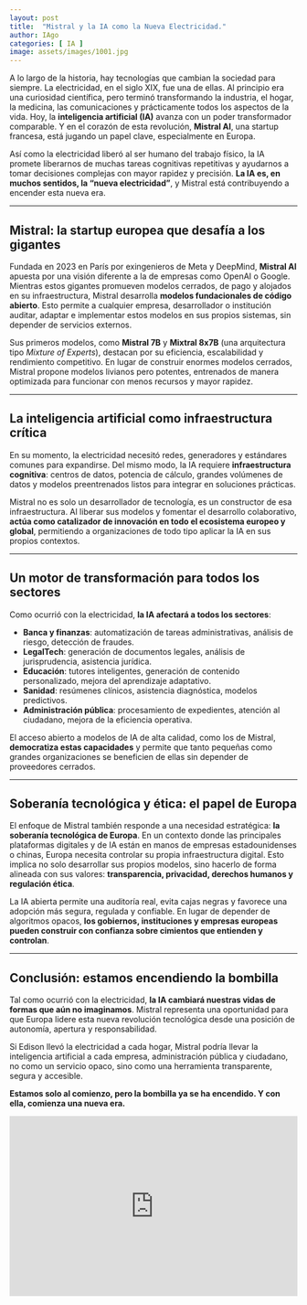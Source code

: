 ```yaml
---
layout: post
title:  "Mistral y la IA como la Nueva Electricidad."
author: IAgo
categories: [ IA ]
image: assets/images/1001.jpg
---
```

A lo largo de la historia, hay tecnologías que cambian la sociedad para siempre. La electricidad, en el siglo XIX, fue una de ellas. Al principio era una curiosidad científica, pero terminó transformando la industria, el hogar, la medicina, las comunicaciones y prácticamente todos los aspectos de la vida. Hoy, la **inteligencia artificial (IA)** avanza con un poder transformador comparable. Y en el corazón de esta revolución, **Mistral AI**, una startup francesa, está jugando un papel clave, especialmente en Europa.

Así como la electricidad liberó al ser humano del trabajo físico, la IA promete liberarnos de muchas tareas cognitivas repetitivas y ayudarnos a tomar decisiones complejas con mayor rapidez y precisión. **La IA es, en muchos sentidos, la “nueva electricidad”**, y Mistral está contribuyendo a encender esta nueva era.

---

## Mistral: la startup europea que desafía a los gigantes

Fundada en 2023 en París por exingenieros de Meta y DeepMind, **Mistral AI** apuesta por una visión diferente a la de empresas como OpenAI o Google. Mientras estos gigantes promueven modelos cerrados, de pago y alojados en su infraestructura, Mistral desarrolla **modelos fundacionales de código abierto**. Esto permite a cualquier empresa, desarrollador o institución auditar, adaptar e implementar estos modelos en sus propios sistemas, sin depender de servicios externos.

Sus primeros modelos, como **Mistral 7B** y **Mixtral 8x7B** (una arquitectura tipo *Mixture of Experts*), destacan por su eficiencia, escalabilidad y rendimiento competitivo. En lugar de construir enormes modelos cerrados, Mistral propone modelos livianos pero potentes, entrenados de manera optimizada para funcionar con menos recursos y mayor rapidez.

---

## La inteligencia artificial como infraestructura crítica

En su momento, la electricidad necesitó redes, generadores y estándares comunes para expandirse. Del mismo modo, la IA requiere **infraestructura cognitiva**: centros de datos, potencia de cálculo, grandes volúmenes de datos y modelos preentrenados listos para integrar en soluciones prácticas.

Mistral no es solo un desarrollador de tecnología, es un constructor de esa infraestructura. Al liberar sus modelos y fomentar el desarrollo colaborativo, **actúa como catalizador de innovación en todo el ecosistema europeo y global**, permitiendo a organizaciones de todo tipo aplicar la IA en sus propios contextos.

---

## Un motor de transformación para todos los sectores

Como ocurrió con la electricidad, **la IA afectará a todos los sectores**:

- **Banca y finanzas**: automatización de tareas administrativas, análisis de riesgo, detección de fraudes.
- **LegalTech**: generación de documentos legales, análisis de jurisprudencia, asistencia jurídica.
- **Educación**: tutores inteligentes, generación de contenido personalizado, mejora del aprendizaje adaptativo.
- **Sanidad**: resúmenes clínicos, asistencia diagnóstica, modelos predictivos.
- **Administración pública**: procesamiento de expedientes, atención al ciudadano, mejora de la eficiencia operativa.

El acceso abierto a modelos de IA de alta calidad, como los de Mistral, **democratiza estas capacidades** y permite que tanto pequeñas como grandes organizaciones se beneficien de ellas sin depender de proveedores cerrados.

---

## Soberanía tecnológica y ética: el papel de Europa

El enfoque de Mistral también responde a una necesidad estratégica: **la soberanía tecnológica de Europa**. En un contexto donde las principales plataformas digitales y de IA están en manos de empresas estadounidenses o chinas, Europa necesita controlar su propia infraestructura digital. Esto implica no solo desarrollar sus propios modelos, sino hacerlo de forma alineada con sus valores: **transparencia, privacidad, derechos humanos y regulación ética**.

La IA abierta permite una auditoría real, evita cajas negras y favorece una adopción más segura, regulada y confiable. En lugar de depender de algoritmos opacos, **los gobiernos, instituciones y empresas europeas pueden construir con confianza sobre cimientos que entienden y controlan**.

---

## Conclusión: estamos encendiendo la bombilla

Tal como ocurrió con la electricidad, **la IA cambiará nuestras vidas de formas que aún no imaginamos**. Mistral representa una oportunidad para que Europa lidere esta nueva revolución tecnológica desde una posición de autonomía, apertura y responsabilidad.

Si Edison llevó la electricidad a cada hogar, Mistral podría llevar la inteligencia artificial a cada empresa, administración pública y ciudadano, no como un servicio opaco, sino como una herramienta transparente, segura y accesible.

**Estamos solo al comienzo, pero la bombilla ya se ha encendido. Y con ella, comienza una nueva era.**




<p><iframe style="width:100%;" height="315" src="https://www.youtube.com/embed/Cniqsc9QfDo?rel=0&amp;showinfo=0" frameborder="0" allowfullscreen></iframe></p>